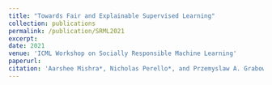 ```yaml
---
title: "Towards Fair and Explainable Supervised Learning"
collection: publications
permalink: /publication/SRML2021
excerpt:
date: 2021
venue: 'ICML Workshop on Socially Responsible Machine Learning'
paperurl:
citation: 'Aarshee Mishra*, Nicholas Perello*, and Przemyslaw A. Grabowicz. Towards Fair and Explainable Supervised Learning. In ICML Workshop on Socially Responsible Machine Learning (SRML), 2021.'
---
```

